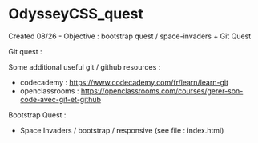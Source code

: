 # OdysseyCSS_quest

Created 08/26 - Objective : bootstrap quest / space-invaders + Git Quest

Git quest : 

Some additional useful git / github resources : 
- codecademy : https://www.codecademy.com/fr/learn/learn-git
- openclassrooms : https://openclassrooms.com/courses/gerer-son-code-avec-git-et-github



Bootstrap Quest : 

- Space Invaders / bootstrap / responsive (see file : index.html)

